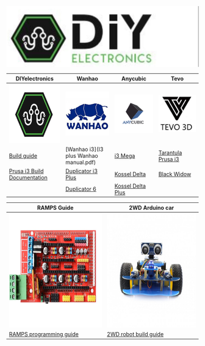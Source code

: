 

![](img/BANNER.jpg)


|DIYelectronics|Wanhao|Anycubic|Tevo|
|-----------------------------------|-------------------------------|----------------------------------|-|
<img src="img/diy.jpg" width=500 height=154>|<img src="img/wanhao.jpg" width=500>|<img src="img/anycubic.jpg" width=500>|<img src="img/tevo.jpg" width=500>| 
|[Build guide](builddoc.md)|[Wanhao i3](I3 plus Wanhao manual.pdf)|[i3 Mega](AncubicI3Mega.md)|[Tarantula Prusa i3](TevoTran.md)
|[Prusa i3 Build Documentation](builddoc.md)|[Duplicator i3 Plus](Duplicatori3plus.md)|[Kossel Delta](AnyycubicKossDelt.md)|[Black Widow](TevBlkWid.md)
||[Duplicator 6](WanDup6.md)| [Kossel Delta Plus](AnycubicKossplus.md)|

|RAMPS Guide|2WD Arduino car|
|--|--|
|<img src="img/RAMPS.jpg" width=300 height=300>|<img src="img/2wd car.JPG" width=300 height=300>
|[RAMPS programming guide](RAMPS_XLoader_Guide_rev1.pdf)|[2WD robot build guide](ARDUINO_2WD_SMART_ROBOT_CAR.pdf)|


